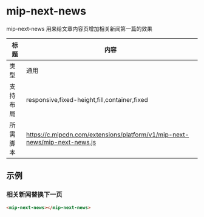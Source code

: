 # mip-next-news

mip-next-news 用来给文章内容页增加相关新闻第一篇的效果

标题|内容
----|----
类型|通用
支持布局|responsive,fixed-height,fill,container,fixed
所需脚本|https://c.mipcdn.com/extensions/platform/v1/mip-next-news/mip-next-news.js
## 示例

### 相关新闻替换下一页
```html
<mip-next-news></mip-next-news>
```


